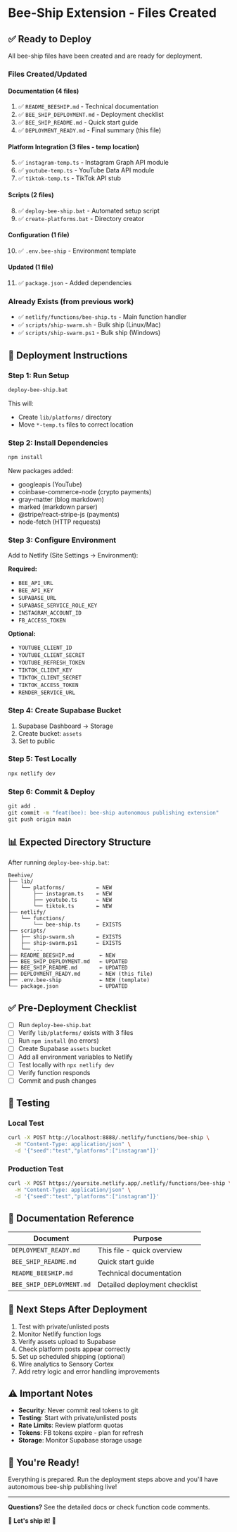 # Bee-Ship Extension - Files Created

## ✅ Ready to Deploy

All bee-ship files have been created and are ready for deployment.

### Files Created/Updated

#### Documentation (4 files)
1. ✅ `README_BEESHIP.md` - Technical documentation
2. ✅ `BEE_SHIP_DEPLOYMENT.md` - Deployment checklist  
3. ✅ `BEE_SHIP_README.md` - Quick start guide
4. ✅ `DEPLOYMENT_READY.md` - Final summary (this file)

#### Platform Integration (3 files - temp location)
5. ✅ `instagram-temp.ts` - Instagram Graph API module
6. ✅ `youtube-temp.ts` - YouTube Data API module
7. ✅ `tiktok-temp.ts` - TikTok API stub

#### Scripts (2 files)
8. ✅ `deploy-bee-ship.bat` - Automated setup script
9. ✅ `create-platforms.bat` - Directory creator

#### Configuration (1 file)
10. ✅ `.env.bee-ship` - Environment template

#### Updated (1 file)
11. ✅ `package.json` - Added dependencies

### Already Exists (from previous work)
- ✅ `netlify/functions/bee-ship.ts` - Main function handler
- ✅ `scripts/ship-swarm.sh` - Bulk ship (Linux/Mac)
- ✅ `scripts/ship-swarm.ps1` - Bulk ship (Windows)

## 🚀 Deployment Instructions

### Step 1: Run Setup
```cmd
deploy-bee-ship.bat
```

This will:
- Create `lib/platforms/` directory
- Move `*-temp.ts` files to correct location

### Step 2: Install Dependencies
```cmd
npm install
```

New packages added:
- googleapis (YouTube)
- coinbase-commerce-node (crypto payments)
- gray-matter (blog markdown)
- marked (markdown parser)
- @stripe/react-stripe-js (payments)
- node-fetch (HTTP requests)

### Step 3: Configure Environment

Add to Netlify (Site Settings → Environment):

**Required:**
- `BEE_API_URL`
- `BEE_API_KEY`
- `SUPABASE_URL`
- `SUPABASE_SERVICE_ROLE_KEY`
- `INSTAGRAM_ACCOUNT_ID`
- `FB_ACCESS_TOKEN`

**Optional:**
- `YOUTUBE_CLIENT_ID`
- `YOUTUBE_CLIENT_SECRET`
- `YOUTUBE_REFRESH_TOKEN`
- `TIKTOK_CLIENT_KEY`
- `TIKTOK_CLIENT_SECRET`
- `TIKTOK_ACCESS_TOKEN`
- `RENDER_SERVICE_URL`

### Step 4: Create Supabase Bucket

1. Supabase Dashboard → Storage
2. Create bucket: `assets`
3. Set to public

### Step 5: Test Locally
```cmd
npx netlify dev
```

### Step 6: Commit & Deploy
```cmd
git add .
git commit -m "feat(bee): bee-ship autonomous publishing extension"
git push origin main
```

## 📊 Expected Directory Structure

After running `deploy-bee-ship.bat`:

```
Beehive/
├── lib/
│   └── platforms/          ← NEW
│       ├── instagram.ts    ← NEW
│       ├── youtube.ts      ← NEW
│       └── tiktok.ts       ← NEW
├── netlify/
│   └── functions/
│       └── bee-ship.ts     ← EXISTS
├── scripts/
│   ├── ship-swarm.sh       ← EXISTS
│   ├── ship-swarm.ps1      ← EXISTS
│   └── ...
├── README_BEESHIP.md        ← NEW
├── BEE_SHIP_DEPLOYMENT.md   ← UPDATED
├── BEE_SHIP_README.md       ← UPDATED
├── DEPLOYMENT_READY.md      ← NEW (this file)
├── .env.bee-ship            ← NEW (template)
└── package.json             ← UPDATED
```

## ✅ Pre-Deployment Checklist

- [ ] Run `deploy-bee-ship.bat`
- [ ] Verify `lib/platforms/` exists with 3 files
- [ ] Run `npm install` (no errors)
- [ ] Create Supabase `assets` bucket
- [ ] Add all environment variables to Netlify
- [ ] Test locally with `npx netlify dev`
- [ ] Verify function responds
- [ ] Commit and push changes

## 🧪 Testing

### Local Test
```bash
curl -X POST http://localhost:8888/.netlify/functions/bee-ship \
  -H "Content-Type: application/json" \
  -d '{"seed":"test","platforms":["instagram"]}'
```

### Production Test
```bash
curl -X POST https://yoursite.netlify.app/.netlify/functions/bee-ship \
  -H "Content-Type: application/json" \
  -d '{"seed":"test","platforms":["instagram"]}'
```

## 📖 Documentation Reference

| Document | Purpose |
|----------|---------|
| `DEPLOYMENT_READY.md` | This file - quick overview |
| `BEE_SHIP_README.md` | Quick start guide |
| `README_BEESHIP.md` | Technical documentation |
| `BEE_SHIP_DEPLOYMENT.md` | Detailed deployment checklist |

## 🎯 Next Steps After Deployment

1. Test with private/unlisted posts
2. Monitor Netlify function logs
3. Verify assets upload to Supabase
4. Check platform posts appear correctly
5. Set up scheduled shipping (optional)
6. Wire analytics to Sensory Cortex
7. Add retry logic and error handling improvements

## ⚠️ Important Notes

- **Security**: Never commit real tokens to git
- **Testing**: Start with private/unlisted posts
- **Rate Limits**: Review platform quotas
- **Tokens**: FB tokens expire - plan for refresh
- **Storage**: Monitor Supabase storage usage

## 🎉 You're Ready!

Everything is prepared. Run the deployment steps above and you'll have autonomous bee-ship publishing live!

---

**Questions?** See the detailed docs or check function code comments.

**🐝 Let's ship it!** 🚀
